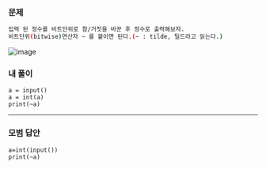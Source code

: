 ### 문제 
```sh
입력 된 정수를 비트단위로 참/거짓을 바꾼 후 정수로 출력해보자.
비트단위(bitwise)연산자 ~ 를 붙이면 된다.(~ : tilde, 틸드라고 읽는다.)
```

![image](https://user-images.githubusercontent.com/58898466/148897205-22153a16-f38e-4c19-abd1-e952d633b88d.png)


### 내 풀이
~~~
a = input()
a = int(a)
print(~a)
~~~

***
### 모범 답안
~~~
a=int(input())
print(~a)
~~~ 
